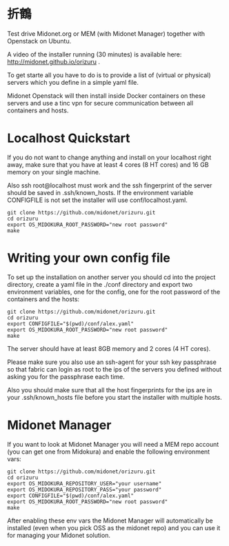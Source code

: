 折鶴
====
Test drive Midonet.org or MEM (with Midonet Manager) together with Openstack on Ubuntu.

A video of the installer running (30 minutes) is available here: http://midonet.github.io/orizuru .

To get starte all you have to do is to provide a list of (virtual or physical) servers which you define in a simple yaml file.

Midonet Openstack will then install inside Docker containers on these servers and use a tinc vpn for secure communication between all containers and hosts.

Localhost Quickstart
====================
If you do not want to change anything and install on your localhost right away, make sure that you have at least 4 cores (8 HT cores) and 16 GB memory on your single machine.

Also ssh root@localhost must work and the ssh fingerprint of the server should be saved in .ssh/known_hosts. If the environment variable CONFIGFILE is not set the installer will use conf/localhost.yaml.
```
git clone https://github.com/midonet/orizuru.git
cd orizuru
export OS_MIDOKURA_ROOT_PASSWORD="new root password"
make
```

Writing your own config file
============================
To set up the installation on another server you should cd into the project directory, create a yaml file in the ./conf directory and export two environment variables, one for the config, one for the root password of the containers and the hosts:
```
git clone https://github.com/midonet/orizuru.git
cd orizuru
export CONFIGFILE="$(pwd)/conf/alex.yaml"
export OS_MIDOKURA_ROOT_PASSWORD="new root password"
make
```

The server should have at least 8GB memory and 2 cores (4 HT cores).

Please make sure you also use an ssh-agent for your ssh key passphrase so that fabric can login as root to the ips of the servers you defined without asking you for the passphrase each time.

Also you should make sure that all the host fingerprints for the ips are in your .ssh/known_hosts file before you start the installer with multiple hosts.

Midonet Manager
===============
If you want to look at Midonet Manager you will need a MEM repo account (you can get one from Midokura) and enable the following environment vars:
```
git clone https://github.com/midonet/orizuru.git
cd orizuru
export OS_MIDOKURA_REPOSITORY_USER="your username"
export OS_MIDOKURA_REPOSITORY_PASS="your password"
export CONFIGFILE="$(pwd)/conf/alex.yaml"
export OS_MIDOKURA_ROOT_PASSWORD="new root password"
make
```

After enabling these env vars the Midonet Manager will automatically be installed (even when you pick OSS as the midonet repo) and you can use it for managing your Midonet solution.

